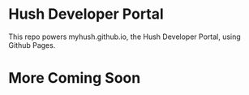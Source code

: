 # Hush Developer Portal

This repo powers myhush.github.io, the Hush Developer Portal, using Github Pages.

# More Coming Soon
